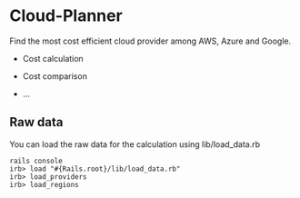# Cloud-Planner

Find the most cost efficient cloud provider among AWS, Azure and Google.

* Cost calculation

* Cost comparison

* ...

## Raw data

You can load the raw data for the calculation using lib/load_data.rb

```
rails console
irb> load "#{Rails.root}/lib/load_data.rb"
irb> load_providers
irb> load_regions
```

